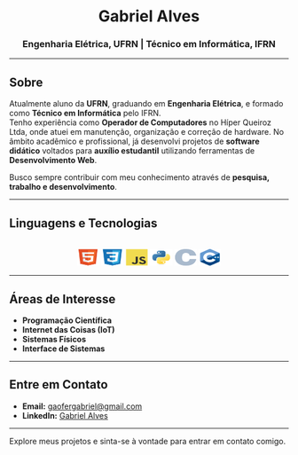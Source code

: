 <h1 align="center">Gabriel Alves</h1>
<h3 align="center">Engenharia Elétrica, UFRN | Técnico em Informática, IFRN </h3>

---

## Sobre
Atualmente aluno da **UFRN**, graduando em **Engenharia Elétrica**, e formado como **Técnico em Informática** pelo IFRN.  
Tenho experiência como **Operador de Computadores** no Híper Queiroz Ltda, onde atuei em manutenção, organização e correção de hardware. No âmbito acadêmico e profissional, já desenvolvi projetos de **software didático** voltados para **auxílio estudantil** utilizando ferramentas de **Desenvolvimento Web**.   

Busco sempre contribuir com meu conhecimento através de **pesquisa, trabalho e desenvolvimento**.

---

## Linguagens e Tecnologias

<div align="center">
  <br>
  <img alt="Gabriel-HTML" height="30" width="40" src="https://raw.githubusercontent.com/devicons/devicon/master/icons/html5/html5-original.svg">
  <img alt="Gabriel-CSS" height="30" width="40" src="https://raw.githubusercontent.com/devicons/devicon/master/icons/css3/css3-original.svg">
  <img alt="Gabriel-JS" height="30" width="40" src="https://raw.githubusercontent.com/devicons/devicon/master/icons/javascript/javascript-original.svg">
  <img alt="Gabriel-Python" height="30" width="40" src="https://raw.githubusercontent.com/devicons/devicon/master/icons/python/python-original.svg">
  <img alt="Gabriel-C" height="30" width="40" src="https://raw.githubusercontent.com/devicons/devicon/master/icons/c/c-original.svg">
  <img alt="Gabriel-Cplusplus" height="30" width="40" src="https://raw.githubusercontent.com/devicons/devicon/master/icons/cplusplus/cplusplus-original.svg">
</div>

---

##  Áreas de Interesse
- **Programação Científica**  
- **Internet das Coisas (IoT)**  
- **Sistemas Físicos**  
- **Interface de Sistemas**  

---

##  Entre em Contato
- **Email:** gaofergabriel@gmail.com  
- **LinkedIn:** [Gabriel Alves](https://www.linkedin.com/in/seu-perfil-linkedin)  

---

 Explore meus projetos e sinta-se à vontade para entrar em contato comigo.
